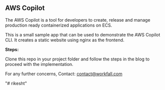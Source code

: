 ## AWS Copilot

The AWS Copilot is a tool for developers to create, release and manage production ready containerized applications on ECS.

This is a small sample app that can be used to demonstrate the AWS Copilot CLI. It creates a static website using nginx as the frontend. 

**Steps:**

Clone this repo in your project folder and follow the steps in the blog to proceed with the implementation.

For any further concerns, Contact: contact@workfall.com

"# rikesht"

